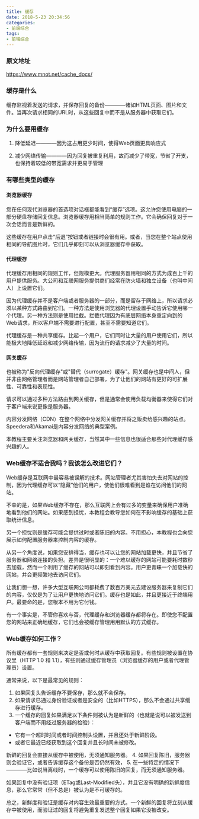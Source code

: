 ```yaml
---
title: 缓存
date: 2018-5-23 20:34:56
categories:
- 前端综合
tags:
- 前端综合
---
```


### 原文地址

https://www.mnot.net/cache_docs/

### 缓存是什么

缓存监视着发送的请求，并保存回复的备份————诸如HTML页面、图片和文件。当再次请求相同的URL时，从这些回复中而不是从服务器中获取它们。

### 为什么要用缓存

1. 降低延迟————因为这占用更少时间，使得Web页面更具响应式

2. 减少网络传输————因为回复被重复利用，故而减少了带宽，节省了开支，也保持着较低的带宽需求并更易于管理

### 有哪些类型的缓存

#### 浏览器缓存

您在任何现代浏览器的首选项对话框都能看到“缓存”选项。这允许您使用电脑的一部分硬盘存储回复信息。浏览器缓存用相当简单的规则工作。它会确保回复对于一次会话而言是新鲜的。

这些缓存在用户点击“后退”按钮或者链接时会很有用。或者，当您在整个站点使用相同的导航图片时，它们几乎即刻可以从浏览器缓存中获取。

#### 代理缓存

代理缓存用相同的规则工作，但规模更大。代理服务器用相同的方式为成百上千的用户提供服务。大公司和互联网服务提供商们经常在防火墙和独立设备（也叫中间人）上设置它们。

因为代理缓存并不是客户端或者服务器的一部分，而是留存于网络上，所以请求必须以某种方式路由到它们。一种方法是使用浏览器的代理设置手动告诉它使用哪一个代理。另一种方法则是使用拦截。拦截代理因为有底层网络本身重定向到的Web请求，所以客户端不需要进行配置，甚至不需要知道它们。

代理缓存是一种共享缓存。比起一个用户，它们同时让大量的用户使用它们，所以能极大地降低延迟和减少网络传输，因为流行的请求减少了大量的时间。

#### 网关缓存

也被称为"反向代理缓存"或"替代（surrogate）缓存"。网关缓存也是中间人，但并非由网络管理者而是网站管理者自己部署，为了让他们的网站有更好的可扩展性、可靠性和表现性。

请求可以通过多种方法路由到网关缓存，但是通常会使用负载均衡器来使得它们对于客户端来说更像是服务器。

内容分发网络（CDN）在整个网络中分发网关缓存并将之贩卖给感兴趣的站点。Speedera和Akamai是内容分发网络的典型案例。

本教程主要关注浏览器和网关缓存，当然其中一些信息也很适合那些对代理缓存感兴趣的人。

### Web缓存不适合我吗？我该怎么改进它们？

Web缓存是互联网中最容易被误解的技术。网站管理者尤其害怕失去对网站的控制，因为代理缓存可以“隐藏”他们的用户，使他们很难看到是谁在访问他们的网站。

不幸的是，如果Web缓存不存在，那么互联网上会有过多的变量来确保用户准确地看到他们的网站。如果感到担忧，本教程会教导您如何在不影响缓存的基础上获取统计信息。

另一个担忧则是缓存可能会提供过时或者陈旧的内容。不用担心，本教程也会向您展示如何配置服务器来控制内容的缓存。

从另一个角度说，如果您安排得当，缓存也可以让您的网站加载更快，并且节省了服务器和网络连接的负担。差异是很明显的：一个难以缓存的网站可能要耗时数秒去加载，然而一个利用了缓存的网站可以即刻看到内容。用户更青睐一个加载快的网站，并会更频繁地去访问它们。

让我们想一想，许多大型互联网公司都耗费了数百万美元去建设服务器来复制它们的内容，仅仅是为了让用户更快地访问它们。缓存也是如此，并且更接近于终端用户。最要命的是，您根本不用为它付钱。

有一个事实是，不管你喜欢与否，代理缓存和浏览器缓存都将存在。即使您不配置您的网站来正确地缓存，它们也会被缓存管理用用默认的方式缓存。

### Web缓存如何工作？

所有缓存都有一套规则来决定是否或何时从缓存中获取回复。有些规则被设置在协议里（HTTP 1.0 和 1.1），有些则通过缓存管理员（浏览器缓存的用户或者代理管理员）设置。

通常来说，以下是最常见的规则：

1. 如果回复头告诉缓存不要保存，那么就不会保存。
2. 如果请求已通过身份验证或者是安全的（比如HTTPS），那么不会通过共享缓存进行缓存。
3. 一个缓存的回复如果满足以下条件则被认为是新鲜的（也就是说可以被发送到客户端而不用经过服务器的检验）：
  * 它有一个超时时间或者时间控制头设置，并且还处于新鲜阶段。
  * 或者它最近已经获取到这个回复并且长时间未被修改。

  新鲜的回复会直接从缓存中被使用，无须通知服务器。
4. 如果回复陈旧，服务器则会验证它，或者告诉缓存这个备份是否仍然有效，
5. 在一些特定的情况下————比如说当离线时，一个缓存可以使用陈旧的回复，而无须通知服务器。

如果回复中没有验证项（ETag或Last-Modified头），并且它没有明确的新鲜度信息，那么它常常（但不总是）被认为是不可缓存的。

总之，新鲜度和验证是缓存对内容生效最重要的方式。一个新鲜的回复将立刻从缓存中被使用，而验证过的回复将避免重复发送整个回复如果它没被改变。
